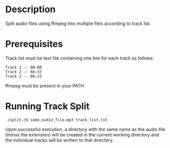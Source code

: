 Description
===========

Split audio files using ffmpeg into multiple files according to track list.

Prerequisites
=============

Track list must be text file containing one line for each track as follows:

```
Track 1 -- 00:00
Track 2 -- 04:32
Track 3 -- 06:23
```

ffmpeg must be present in your PATH. 

Running Track Split
===================

`./split.rb some_audio_file.mp3 track_list.txt`

Upon successful execution, a directory with the same name as the audio file (minus the extension) will be created in the current working directory and the individual tracks will be written to that directory. 
